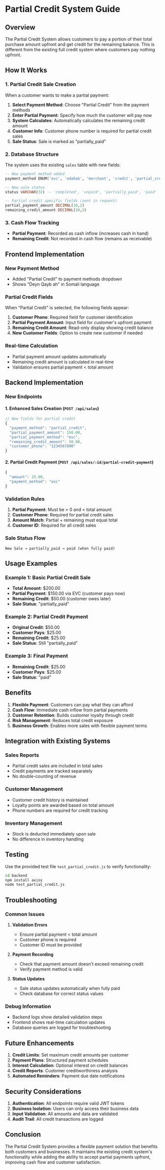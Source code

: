 # Partial Credit System Guide

## Overview

The Partial Credit System allows customers to pay a portion of their total purchase amount upfront and get credit for the remaining balance. This is different from the existing full credit system where customers pay nothing upfront.

## How It Works

### 1. Partial Credit Sale Creation
When a customer wants to make a partial payment:

1. **Select Payment Method**: Choose "Partial Credit" from the payment methods
2. **Enter Partial Payment**: Specify how much the customer will pay now
3. **System Calculates**: Automatically calculates the remaining credit amount
4. **Customer Info**: Customer phone number is required for partial credit sales
5. **Sale Status**: Sale is marked as "partially_paid"

### 2. Database Structure
The system uses the existing `sales` table with new fields:

```sql
-- New payment method added
payment_method ENUM('evc', 'edahab', 'merchant', 'credit', 'partial_credit', 'cash', 'card', 'mobile_payment')

-- New sale status
status VARCHAR(32) -- 'completed', 'unpaid', 'partially_paid', 'paid'

-- Partial credit specific fields (sent in request)
partial_payment_amount DECIMAL(10,2)
remaining_credit_amount DECIMAL(10,2)
```

### 3. Cash Flow Tracking
- **Partial Payment**: Recorded as cash inflow (increases cash in hand)
- **Remaining Credit**: Not recorded in cash flow (remains as receivable)

## Frontend Implementation

### New Payment Method
- Added "Partial Credit" to payment methods dropdown
- Shows "Deyn Qayb ah" in Somali language

### Partial Credit Fields
When "Partial Credit" is selected, the following fields appear:

1. **Customer Phone**: Required field for customer identification
2. **Partial Payment Amount**: Input field for customer's upfront payment
3. **Remaining Credit Amount**: Read-only display showing credit balance
4. **New Customer Fields**: Option to create new customer if needed

### Real-time Calculation
- Partial payment amount updates automatically
- Remaining credit amount is calculated in real-time
- Validation ensures partial payment < total amount

## Backend Implementation

### New Endpoints

#### 1. Enhanced Sales Creation (`POST /api/sales`)
```javascript
// New fields for partial credit
{
  "payment_method": "partial_credit",
  "partial_payment_amount": 150.00,
  "partial_payment_method": "evc",
  "remaining_credit_amount": 50.00,
  "customer_phone": "1234567890"
}
```

#### 2. Partial Credit Payment (`POST /api/sales/:id/partial-credit-payment`)
```javascript
{
  "amount": 25.00,
  "payment_method": "evc"
}
```

### Validation Rules
1. **Partial Payment**: Must be > 0 and < total amount
2. **Customer Phone**: Required for partial credit sales
3. **Amount Match**: Partial + remaining must equal total
4. **Customer ID**: Required for all credit sales

### Sale Status Flow
```
New Sale → partially_paid → paid (when fully paid)
```

## Usage Examples

### Example 1: Basic Partial Credit Sale
- **Total Amount**: $200.00
- **Partial Payment**: $150.00 via EVC (customer pays now)
- **Remaining Credit**: $50.00 (customer owes later)
- **Sale Status**: "partially_paid"

### Example 2: Partial Credit Payment
- **Original Credit**: $50.00
- **Customer Pays**: $25.00
- **Remaining Credit**: $25.00
- **Sale Status**: Still "partially_paid"

### Example 3: Final Payment
- **Remaining Credit**: $25.00
- **Customer Pays**: $25.00
- **Sale Status**: "paid"

## Benefits

1. **Flexible Payment**: Customers can pay what they can afford
2. **Cash Flow**: Immediate cash inflow from partial payments
3. **Customer Retention**: Builds customer loyalty through credit
4. **Risk Management**: Reduces total credit exposure
5. **Business Growth**: Enables more sales with flexible payment terms

## Integration with Existing Systems

### Sales Reports
- Partial credit sales are included in total sales
- Credit payments are tracked separately
- No double-counting of revenue

### Customer Management
- Customer credit history is maintained
- Loyalty points are awarded based on total amount
- Phone numbers are required for credit tracking

### Inventory Management
- Stock is deducted immediately upon sale
- No difference in inventory handling

## Testing

Use the provided test file `test_partial_credit.js` to verify functionality:

```bash
cd backend
npm install axios
node test_partial_credit.js
```

## Troubleshooting

### Common Issues

1. **Validation Errors**
   - Ensure partial payment < total amount
   - Customer phone is required
   - Customer ID must be provided

2. **Payment Recording**
   - Check that payment amount doesn't exceed remaining credit
   - Verify payment method is valid

3. **Status Updates**
   - Sale status updates automatically when fully paid
   - Check database for correct status values

### Debug Information
- Backend logs show detailed validation steps
- Frontend shows real-time calculation updates
- Database queries are logged for troubleshooting

## Future Enhancements

1. **Credit Limits**: Set maximum credit amounts per customer
2. **Payment Plans**: Structured payment schedules
3. **Interest Calculation**: Optional interest on credit balances
4. **Credit Reports**: Customer creditworthiness analysis
5. **Automated Reminders**: Payment due date notifications

## Security Considerations

1. **Authentication**: All endpoints require valid JWT tokens
2. **Business Isolation**: Users can only access their business data
3. **Input Validation**: All amounts and data are validated
4. **Audit Trail**: All credit transactions are logged

## Conclusion

The Partial Credit System provides a flexible payment solution that benefits both customers and businesses. It maintains the existing credit system's functionality while adding the ability to accept partial payments upfront, improving cash flow and customer satisfaction.
